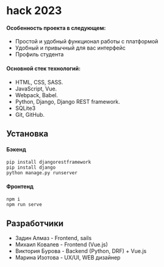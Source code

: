 # hack 2023

#### Особенность проекта в следующем:
- Простой и удобный функционал работы с платформой
- Удобный и привычный для вас интерфейс
- Профиль студента

#### Основной стек технологий:
- HTML, CSS, SASS.
- JavaScript, Vue.
- Webpack, Babel.
- Python, Django, Django REST framework.
- SQLite3
- Git, GitHub.

## Установка

#### Бэкенд
```
pip install djangorestframework
pip install django
python manage.py runserver
```

#### Фронтенд
```
npm i
npm run serve
```

 ## Разработчики
- Задин Алмаз - Frontend, sails
- Михаил Ковалев - Frontend (Vue.js)
- Виктория Бурова - Backend (Python, DRF) + Vue.js
- Марина Изотова - UX/UI, WEB дизайнер
